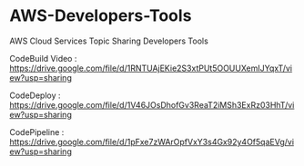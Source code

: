 # AWS-Developers-Tools
AWS Cloud Services Topic Sharing Developers Tools

CodeBuild Video : 
https://drive.google.com/file/d/1RNTUAjEKie2S3xtPUt5OOUUXemIJYqxT/view?usp=sharing

CodeDeploy : 
https://drive.google.com/file/d/1V46JOsDhofGv3ReaT2iMSh3ExRz03HhT/view?usp=sharing

CodePipeline : 
https://drive.google.com/file/d/1pFxe7zWArOpfVxY3s4Gx92y4Of5qaEVg/view?usp=sharing
